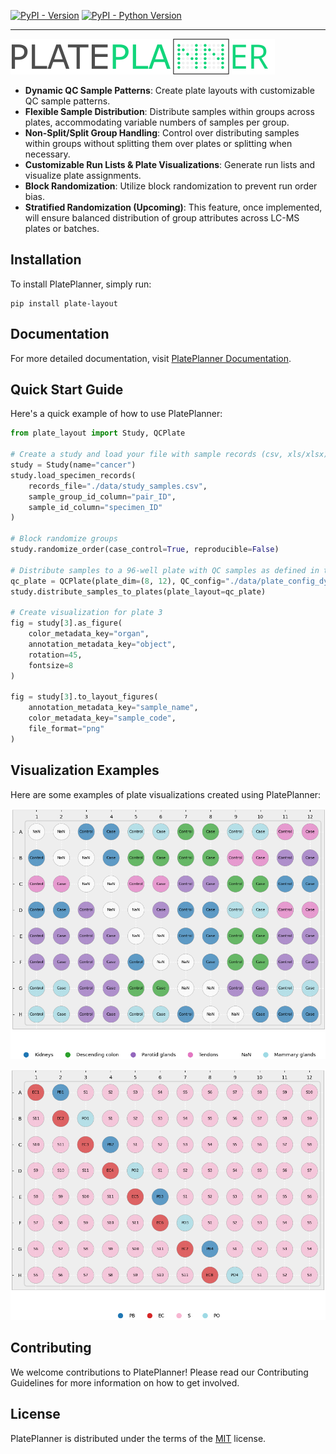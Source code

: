 
[![PyPI - Version](https://img.shields.io/pypi/v/plate-layout.svg)](https://pypi.org/project/plate-layout)
[![PyPI - Python Version](https://img.shields.io/pypi/pyversions/plate-layout.svg)](https://pypi.org/project/plate-layout)

-----

![Alt text](docs/assets/logo.webp "PlatePlannerLogo")


- **Dynamic QC Sample Patterns**: Create plate layouts with customizable QC sample patterns.
- **Flexible Sample Distribution**: Distribute samples within groups across plates, accommodating variable numbers of samples per group.
- **Non-Split/Split Group Handling**: Control over distributing samples within groups without splitting them over plates or splitting when necessary.
- **Customizable Run Lists & Plate Visualizations**: Generate run lists and visualize plate assignments.
- **Block Randomization**: Utilize block randomization to prevent run order bias.
- **Stratified Randomization (Upcoming)**: This feature, once implemented, will ensure balanced distribution of group attributes across LC-MS plates or batches.

## Installation

To install PlatePlanner, simply run:

```console
pip install plate-layout
```

## Documentation

For more detailed documentation, visit [PlatePlanner Documentation](https://ssi-dk.github.io/CD-MRG-PlatePlanner/).

## Quick Start Guide

Here's a quick example of how to use PlatePlanner:

```py
from plate_layout import Study, QCPlate

# Create a study and load your file with sample records (csv, xls/xlsx)
study = Study(name="cancer")
study.load_specimen_records(
    records_file="./data/study_samples.csv",
    sample_group_id_column="pair_ID",
    sample_id_column="specimen_ID"
)

# Block randomize groups
study.randomize_order(case_control=True, reproducible=False)

# Distribute samples to a 96-well plate with QC samples as defined in the toml file
qc_plate = QCPlate(plate_dim=(8, 12), QC_config="./data/plate_config_dynamic.toml")
study.distribute_samples_to_plates(plate_layout=qc_plate)

# Create visualization for plate 3
fig = study[3].as_figure(
    color_metadata_key="organ",
    annotation_metadata_key="object",
    rotation=45,
    fontsize=8
)

fig = study[3].to_layout_figures(
    annotation_metadata_key="sample_name",
    color_metadata_key="sample_code",
    file_format="png"
)
```

## Visualization Examples
Here are some examples of plate visualizations created using PlatePlanner:

![Alt text](docs/assets/cancer_Plate_7_object_organ.png "plate visualization example")

![Alt text](docs/assets/cancer_Plate_7_sample_name_sample_code.png "plate visualization example")

## Contributing

We welcome contributions to PlatePlanner! Please read our Contributing Guidelines for more information on how to get involved.

## License
PlatePlanner is distributed under the terms of the [MIT](https://spdx.org/licenses/MIT.html) license.


